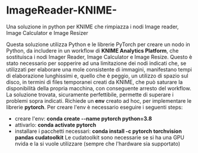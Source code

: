 # ImageReader-KNIME-
Una soluzione in python per KNIME che rimpiazza i nodi Image reader, Image Calculator e Image Resizer

Questa soluzione utilizza Python e le librerie PyTorch per creare un nodo in Python, da includere in un workflow di **KNIME Analytics Platform**, che sostituisca i nodi Imager Reader, Image Calculator e Image Resize.
Questo è stato necessario per sopperire ad una limitazione dei nodi indicati che, se utilizzati per elaborare una mole consistente di immagini, manifestano tempi di elaborazione lunghissimi e, quello che è peggio, un utilizzo di spazio sul disco, in termini di files temporanei creati da KNIME, che può saturare la disponibilità della propria macchina, con conseguente arresto del workflow.
La soluzione trovata, sicuramente perfettibile, permette di superare i problemi sopra indicati.
Richiede un **env** creato ad hoc, per implementare le librerie **pytorch**.
Per creare l'env è necessario eseguire i seguenti steps:
- creare l'env: **conda create --name pytorch python=3.8**
- attivarlo: **conda activate pytorch**
- installare i pacchetti necessari: **conda install -c pytorch torchvision pandas cudatoolkit**
Le cudatoolkit sono necessarie se si ha una GPU nvida e la si vuole utilizzare (sempre che l'hardware sia supportato)
